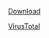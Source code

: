 [Download](https://github.com/Nothing031/GTFO-log-reader/archive/refs/heads/main.zip)

[VirusTotal](https://www.virustotal.com/gui/file/46f5e1a2b06398c4bfc6f47d1b421a72e7e5a37f0dfba8d8cfc27703d448245a)
